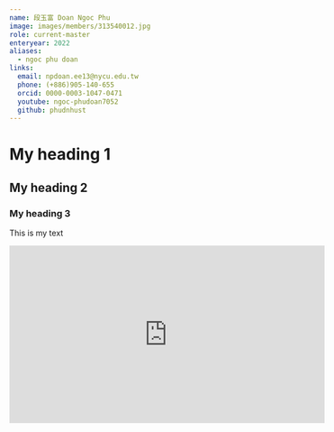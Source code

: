 ```yaml
---
name: 段玉富 Doan Ngoc Phu 
image: images/members/313540012.jpg 
role: current-master
enteryear: 2022
aliases:
  - ngoc phu doan
links:
  email: npdoan.ee13@nycu.edu.tw
  phone: (+886)905-140-655
  orcid: 0000-0003-1047-0471
  youtube: ngoc-phudoan7052
  github: phudnhust  
---
```

# My heading 1
## My heading 2
### My heading 3

This is my text

<iframe width="560" height="315" src="https://www.youtube.com/embed/Zg4gxdIWDds?si=M5wKxwTCrXOJ-t0U" title="YouTube video player" frameborder="0" allow="accelerometer; autoplay; clipboard-write; encrypted-media; gyroscope; picture-in-picture; web-share" referrerpolicy="strict-origin-when-cross-origin" allowfullscreen></iframe>